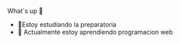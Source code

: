 What´s up 👋



- 🔭Estoy estudiando la preparatoria
- 🌱 Actualmente estoy aprendiendo programacion web

